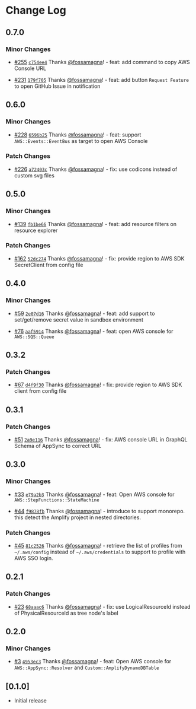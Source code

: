 # Change Log

## 0.7.0

### Minor Changes

- [#255](https://github.com/fossamagna/amplify-backend-vscode/pull/255) [`c754ee4`](https://github.com/fossamagna/amplify-backend-vscode/commit/c754ee4b329283bf417ca106d18cf77eda3e2cc6) Thanks [@fossamagna](https://github.com/fossamagna)! - feat: add command to copy AWS Console URL

- [#231](https://github.com/fossamagna/amplify-backend-vscode/pull/231) [`179f705`](https://github.com/fossamagna/amplify-backend-vscode/commit/179f705667d12780109915a91e9b6c2113fe3f29) Thanks [@fossamagna](https://github.com/fossamagna)! - feat: add button `Request Feature` to open GitHub Issue in notification

## 0.6.0

### Minor Changes

- [#228](https://github.com/fossamagna/amplify-backend-vscode/pull/228) [`6596b25`](https://github.com/fossamagna/amplify-backend-vscode/commit/6596b256084395ee221a868d4654b0279c7a431f) Thanks [@fossamagna](https://github.com/fossamagna)! - feat: support `AWS::Events::EventBus` as target to open AWS Console

### Patch Changes

- [#226](https://github.com/fossamagna/amplify-backend-vscode/pull/226) [`a72403c`](https://github.com/fossamagna/amplify-backend-vscode/commit/a72403ce16a5233c00c8467f50ae425fc1c631b5) Thanks [@fossamagna](https://github.com/fossamagna)! - fix: use codicons instead of custom svg files

## 0.5.0

### Minor Changes

- [#139](https://github.com/fossamagna/amplify-backend-vscode/pull/139) [`fb1be66`](https://github.com/fossamagna/amplify-backend-vscode/commit/fb1be66ec5cd900bd0374f97aee939ba2f2d896b) Thanks [@fossamagna](https://github.com/fossamagna)! - feat: add resource filters on resource explorer

### Patch Changes

- [#162](https://github.com/fossamagna/amplify-backend-vscode/pull/162) [`52dc274`](https://github.com/fossamagna/amplify-backend-vscode/commit/52dc27413d42a248b3fd1187cfd5850841f97584) Thanks [@fossamagna](https://github.com/fossamagna)! - fix: provide region to AWS SDK SecretClient from config file

## 0.4.0

### Minor Changes

- [#59](https://github.com/fossamagna/amplify-backend-vscode/pull/59) [`2e07d16`](https://github.com/fossamagna/amplify-backend-vscode/commit/2e07d16abdc4494fd4e02c5cb8fb5f6524dcc413) Thanks [@fossamagna](https://github.com/fossamagna)! - feat: add support to set/get/remove secret value in sandbox environment

- [#76](https://github.com/fossamagna/amplify-backend-vscode/pull/76) [`aaf5914`](https://github.com/fossamagna/amplify-backend-vscode/commit/aaf5914115400b6cda62580d2df21b4cce102f7e) Thanks [@fossamagna](https://github.com/fossamagna)! - feat: open AWS console for `AWS::SQS::Queue`

## 0.3.2

### Patch Changes

- [#67](https://github.com/fossamagna/amplify-backend-vscode/pull/67) [`d4f9f30`](https://github.com/fossamagna/amplify-backend-vscode/commit/d4f9f30b7f98b23bda43262026ecaf351a8294e8) Thanks [@fossamagna](https://github.com/fossamagna)! - fix: provide region to AWS SDK client from config file

## 0.3.1

### Patch Changes

- [#51](https://github.com/fossamagna/amplify-backend-vscode/pull/51) [`2a9e116`](https://github.com/fossamagna/amplify-backend-vscode/commit/2a9e116f2791b17f6f597cac2f98c3a59b5adfb1) Thanks [@fossamagna](https://github.com/fossamagna)! - fix: AWS console URL in GraphQL Schema of AppSync to correct URL

## 0.3.0

### Minor Changes

- [#33](https://github.com/fossamagna/amplify-backend-vscode/pull/33) [`e79a2b3`](https://github.com/fossamagna/amplify-backend-vscode/commit/e79a2b36e1b2e2127861ca71fa92b1fee4e41be7) Thanks [@fossamagna](https://github.com/fossamagna)! - feat: Open AWS console for `AWS::StepFunctions::StateMachine`

- [#44](https://github.com/fossamagna/amplify-backend-vscode/pull/44) [`f9878fb`](https://github.com/fossamagna/amplify-backend-vscode/commit/f9878fb32f1dfa31c0053b8a992ab4dcdd5bd5a6) Thanks [@fossamagna](https://github.com/fossamagna)! - introduce to support monorepo.
  this detect the Amplify project in nested directories.

### Patch Changes

- [#45](https://github.com/fossamagna/amplify-backend-vscode/pull/45) [`81c2526`](https://github.com/fossamagna/amplify-backend-vscode/commit/81c2526def4d1099efc952db082e6c0058423595) Thanks [@fossamagna](https://github.com/fossamagna)! - retrieve the list of profiles from `~/.aws/config` instead of `~/.aws/credentials` to support to profile with AWS SSO login.

## 0.2.1

### Patch Changes

- [#23](https://github.com/fossamagna/amplify-backend-vscode/pull/23) [`68aaac6`](https://github.com/fossamagna/amplify-backend-vscode/commit/68aaac6bad9462266526d75a7f0bb0cf256df9b7) Thanks [@fossamagna](https://github.com/fossamagna)! - fix: use LogicalResourceId instead of PhysicalResourceId as tree node's label

## 0.2.0

### Minor Changes

- [#3](https://github.com/fossamagna/amplify-backend-vscode/pull/3) [`4953ec3`](https://github.com/fossamagna/amplify-backend-vscode/commit/4953ec32beb01f2cb32c790a54a966f990a3971c) Thanks [@fossamagna](https://github.com/fossamagna)! - feat: Open AWS console for `AWS::AppSync::Resolver` and `Custom::AmplifyDynamoDBTable`

## [0.1.0]

- Initial release
